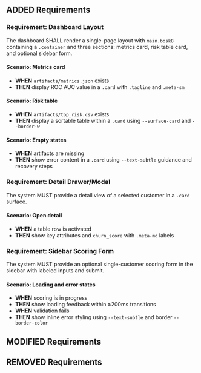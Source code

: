 ## ADDED Requirements

### Requirement: Dashboard Layout
The dashboard SHALL render a single-page layout with `main.bosk8` containing a `.container` and three sections: metrics card, risk table card, and optional sidebar form.

#### Scenario: Metrics card
- **WHEN** `artifacts/metrics.json` exists
- **THEN** display ROC AUC value in a `.card` with `.tagline` and `.meta-sm`

#### Scenario: Risk table
- **WHEN** `artifacts/top_risk.csv` exists
- **THEN** display a sortable table within a `.card` using `--surface-card` and `--border-w`

#### Scenario: Empty states
- **WHEN** artifacts are missing
- **THEN** show error content in a `.card` using `--text-subtle` guidance and recovery steps

### Requirement: Detail Drawer/Modal
The system MUST provide a detail view of a selected customer in a `.card` surface.

#### Scenario: Open detail
- **WHEN** a table row is activated
- **THEN** show key attributes and `churn_score` with `.meta-md` labels

### Requirement: Sidebar Scoring Form
The system MUST provide an optional single-customer scoring form in the sidebar with labeled inputs and submit.

#### Scenario: Loading and error states
- **WHEN** scoring is in progress
- **THEN** show loading feedback within ≤200ms transitions
- **WHEN** validation fails
- **THEN** show inline error styling using `--text-subtle` and border `--border-color`

## MODIFIED Requirements

## REMOVED Requirements


